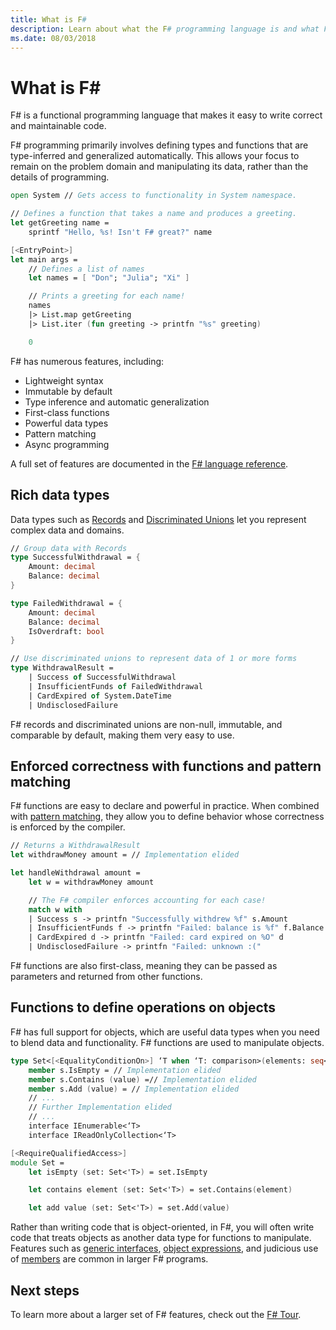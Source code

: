 ```yaml
---
title: What is F#
description: Learn about what the F# programming language is and what F# programming is like. Learn about rich data types, functions, and how they fit together.
ms.date: 08/03/2018
---
```

# What is F\#

F# is a functional programming language that makes it easy to write correct and maintainable code.

F# programming primarily involves defining types and functions that are type-inferred and generalized automatically. This allows your focus to remain on the problem domain and manipulating its data, rather than the details of programming.

```fsharp
open System // Gets access to functionality in System namespace.

// Defines a function that takes a name and produces a greeting.
let getGreeting name =
    sprintf "Hello, %s! Isn't F# great?" name

[<EntryPoint>]
let main args =
    // Defines a list of names
    let names = [ "Don"; "Julia"; "Xi" ]

    // Prints a greeting for each name!
    names
    |> List.map getGreeting
    |> List.iter (fun greeting -> printfn "%s" greeting)

    0
```

F# has numerous features, including:

* Lightweight syntax
* Immutable by default
* Type inference and automatic generalization
* First-class functions
* Powerful data types
* Pattern matching
* Async programming

A full set of features are documented in the [F# language reference](language-reference/index.md).

## Rich data types

Data types such as [Records](language-reference/records.md) and [Discriminated Unions](language-reference/discriminated-unions.md) let you represent complex data and domains.

```fsharp
// Group data with Records
type SuccessfulWithdrawal = {
    Amount: decimal
    Balance: decimal
}

type FailedWithdrawal = {
    Amount: decimal
    Balance: decimal
    IsOverdraft: bool
}

// Use discriminated unions to represent data of 1 or more forms
type WithdrawalResult =
    | Success of SuccessfulWithdrawal
    | InsufficientFunds of FailedWithdrawal
    | CardExpired of System.DateTime
    | UndisclosedFailure
```

F# records and discriminated unions are non-null, immutable, and comparable by default, making them very easy to use.

## Enforced correctness with functions and pattern matching

F# functions are easy to declare and powerful in practice. When combined with [pattern matching](language-reference/pattern-matching.md), they allow you to define behavior whose correctness is enforced by the compiler.

```fsharp
// Returns a WithdrawalResult
let withdrawMoney amount = // Implementation elided

let handleWithdrawal amount =
    let w = withdrawMoney amount

    // The F# compiler enforces accounting for each case!
    match w with
    | Success s -> printfn "Successfully withdrew %f" s.Amount
    | InsufficientFunds f -> printfn "Failed: balance is %f" f.Balance
    | CardExpired d -> printfn "Failed: card expired on %O" d
    | UndisclosedFailure -> printfn "Failed: unknown :("
```

F# functions are also first-class, meaning they can be passed as parameters and returned from other functions.

## Functions to define operations on objects

F# has full support for objects, which are useful data types when you need to blend data and functionality. F# functions are used to manipulate objects.

```fsharp
type Set<[<EqualityConditionOn>] ‘T when ‘T: comparison>(elements: seq<'T>) =
    member s.IsEmpty = // Implementation elided
    member s.Contains (value) =// Implementation elided
    member s.Add (value) = // Implementation elided
    // ...
    // Further Implementation elided
    // ...
    interface IEnumerable<‘T>
    interface IReadOnlyCollection<‘T>

[<RequireQualifiedAccess>]
module Set =
    let isEmpty (set: Set<'T>) = set.IsEmpty

    let contains element (set: Set<'T>) = set.Contains(element)

    let add value (set: Set<'T>) = set.Add(value)
```

Rather than writing code that is object-oriented, in F#, you will often write code that treats objects as another data type for functions to manipulate. Features such as [generic interfaces](language-reference/interfaces.md), [object expressions](language-reference/object-expressions.md), and judicious use of [members](language-reference/members/index.md) are common in larger F# programs.

## Next steps

To learn more about a larger set of F# features, check out the [F# Tour](tour.md).